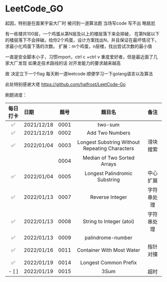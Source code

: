 # LeetCode_GO

起因，特别是在面某宇宙大厂时 被问到一道算法题 当场写code 写不出 略尴尬

有一栋楼共100层，一个鸡蛋从第N层及以上的楼层落下来会摔破， 在第N层以下的楼层落下不会摔破。给你2个鸡蛋，设计方案找出N，并且保证在最坏情况下， 求最小化鸡蛋下落的次数。
扩展：m个鸡蛋，n层楼，找出尝试次数的最小值

一直是安全脚本小子，习惯import，ctrl c +ctrl v 重度爱好者，但是最近面了几家大厂发现 如果走技术路线的话 对开发能力的要求越来越高

故 决定立下一个flag 每天刷一道leetcode 顺便学习一下golang语言以及算法

此处特别感谢大佬 https://github.com/halfrost/LeetCode-Go 

刷题进度：

| 每日打卡 | 日期 | 题号 | 题目名 | 备注 |
| :-----:| :----- | :----: | :----:  | :----:|
| ✅ | 2021/12/18 | 0001 |two-sum | |
| ✅   | 2021/12/19 | 0002 | Add Two Numbers |
| ✅  | 2022/01/04 | 0003 | Longest Substring Without Repeating Characters | 滑块搜索 |
|     |             | 0004 | Median of Two Sorted Arrays |
|  ✅  | 2022/01/04 | 0005 | Longest Palindromic Substring | 中心扩展 |
|  ✅  | 2022/01/13 | 0007 | Reverse Integer | 字符串处理 |
|  ✅  | 2022/01/13 | 0008 | String to Integer (atoi) | 字符串处理 |
|  ✅  | 2022/01/13 | 0009 | palindrome-number |   |
|  ✅  | 2022/01/16 | 0011 | Container With Most Water |  指针对撞 |
|  ✅  | 2022/01/19 | 0014 | Longest Common Prefix |   |
|  - [ ]  | 2022/01/19 | 0015 | 3Sum | 超时  |
